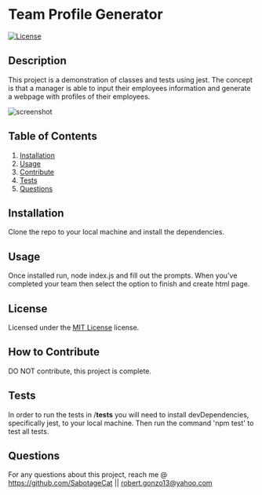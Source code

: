 # Team Profile Generator
  [![License](https://img.shields.io/badge/License-MIT%20License-green)](#license)

  ## Description

  This project is a demonstration of classes and tests using jest. The concept is that a manager is able to input their employees information and generate a webpage with profiles of their employees.
  
  ![screenshot](https://user-images.githubusercontent.com/95665563/163727599-a1c712c9-246f-4915-b1e2-c28235a125b0.png)


  ## Table of Contents
  1. [Installation](#installation)
  2. [Usage](#usage)
  3. [Contribute](#contributions)
  4. [Tests](#tests)
  5. [Questions](#questions)

  <a name='installation'></a>
  ## Installation

  Clone the repo to your local machine and install the dependencies.
  <a name='usage'></a>
  ## Usage

  Once installed run, node index.js and fill out the prompts. When you've completed your team then select the option to finish and create html page.

  
  <a name='license'></a>
  ## License

  Licensed under the [MIT License](https://choosealicense.com/licenses/mit/) license.
    
  <a name='contributions'></a>
  ## How to Contribute

  DO NOT contribute, this project is complete.
  <a name='tests'></a>
  ## Tests

  In order to run the tests in /__tests__ you will need to install devDependencies, specifically jest, to your local machine. Then run the command 'npm test' to test all tests.
  <a name='questions'></a>
  ## Questions

  For any questions about this project, reach me @ https://github.com/SabotageCat || robert.gonzo13@yahoo.com

  
